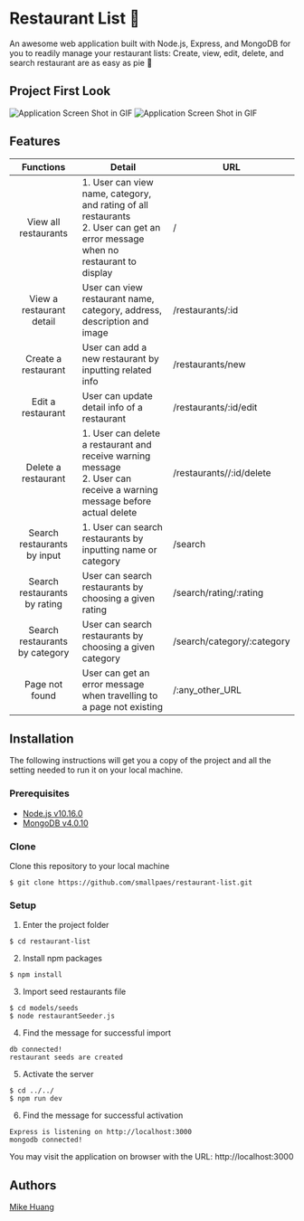 # Restaurant List 🍣

An awesome web application built with Node.js, Express, and MongoDB for you to readily manage your restaurant lists: Create, view, edit, delete, and search restaurant are as easy as pie 🥧

## Project First Look
![Application Screen Shot in GIF](https://thumbs.gfycat.com/RectangularFragrantDoe-size_restricted.gif)
![Application Screen Shot in GIF](https://thumbs.gfycat.com/AcclaimedAjarKoala-size_restricted.gif)


## Features
| Functions              | Detail                                            | URL                         |
| :--------------------: | ------------------------------------------------- | --------------------------- |
| View all restaurants | 1. User can view name, category, and rating of all restaurants<br>2. User can get an error message when no restaurant to display | / |
| View a restaurant detail | User can view restaurant name, category, address, description and image | /restaurants/:id |
| Create a restaurant | User can add a new restaurant by inputting related info | /restaurants/new |   
| Edit a restaurant | User can update detail info of a restaurant | /restaurants/:id/edit |
| Delete a restaurant | 1. User can delete a restaurant and receive warning message<br>2. User can receive a warning message before actual delete | /restaurants//:id/delete |
| Search restaurants by input | 1. User can search restaurants by inputting name or category | /search |
| Search restaurants by rating | User can search restaurants by choosing a given rating | /search/rating/:rating |
| Search restaurants by category | User can search restaurants by choosing a given category | /search/category/:category |
| Page not found | User can get an error message when travelling to a page not existing | /:any_other_URL |


## Installation
The following instructions will get you a copy of the project and all the setting needed to run it on your local machine.


### Prerequisites

- [Node.js v10.16.0](https://nodejs.org/en/download/)
- [MongoDB v4.0.10](https://www.mongodb.com/download-center/community)

### Clone

Clone this repository to your local machine

```
$ git clone https://github.com/smallpaes/restaurant-list.git
```

### Setup

1. Enter the project folder

```
$ cd restaurant-list
```

2. Install npm packages

```
$ npm install
```

3. Import seed restaurants file

```
$ cd models/seeds
$ node restaurantSeeder.js
```

4. Find the message for successful import

```
db connected!
restaurant seeds are created
```

5. Activate the server 

```
$ cd ../../
$ npm run dev
```

6. Find the message for successful activation

```
Express is listening on http://localhost:3000
mongodb connected!
```
You may visit the application on browser with the URL: http://localhost:3000

## Authors
[Mike Huang](https://github.com/smallpaes)